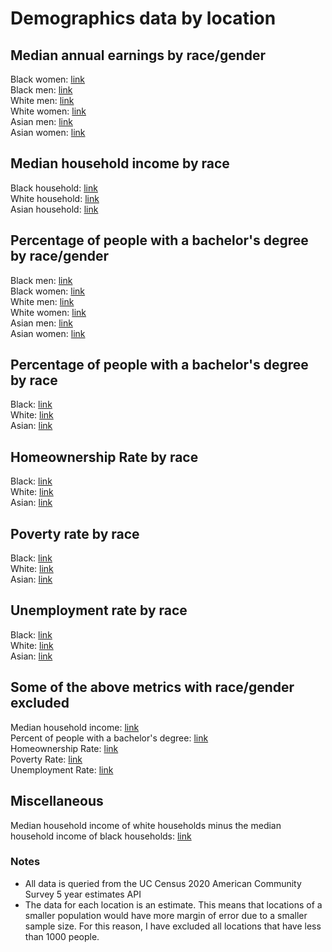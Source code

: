 # Demographics data by location

## Median annual earnings by race/gender
Black women: [link](blackWomenMedianAnnualEarnings/main)  
Black men: [link](blackMenMedianAnnualEarnings/main)  
White men: [link](whiteMenMedianAnnualEarnings/main)  
White women: [link](whiteWomenMedianAnnualEarnings/main)  
Asian men: [link](asianMenMedianAnnualEarnings/main)  
Asian women: [link](asianWomenMedianAnnualEarnings/main)  

## Median household income by race
Black household: [link](medianHouseholdIncomeBlackHouseholds/main)  
White household: [link](medianHouseholdIncomeWhiteHouseholds/main)  
Asian household: [link](medianHouseholdIncomeAsianHouseholds/main)  

## Percentage of people with a bachelor's degree by race/gender
Black men: [link](blackMenBachelors/main)  
Black women: [link](blackWomenBachelors/main)  
White men: [link](whiteMenBachelors/main)  
White women: [link](whiteWomenBachelors/main)  
Asian men: [link](asianMenBachelors/main)  
Asian women: [link](asianWomenBachelors/main)  

## Percentage of people with a bachelor's degree by race  
Black: [link](blackPeopleBachelors/main)  
White: [link](whitePeopleBachelors/main)  
Asian: [link](asianPeopleBachelors/main)  

## Homeownership Rate by race
Black: [link](blackPeopleHomeOwnershipRate/main)  
White: [link](whitePeopleHomeOwnershipRate/main)  
Asian: [link](asianPeopleHomeOwnershipRate/main)  


## Poverty rate by race
Black: [link](blackPeoplePovertyRate/main)  
White: [link](whitePeoplePovertyRate/main)  
Asian: [link](asianPeoplePovertyRate/main)  

## Unemployment rate by race
Black: [link](blackPeopleUnemploymentRate/main)  
White: [link](whitePeopleUnemploymentRate/main)  
Asian: [link](asianPeopleUnemploymentRate/main)  

## Some of the above metrics with race/gender excluded  
Median household income: [link](medianHouseholdIncome/main)  
Percent of people with a bachelor's degree: [link](percentBachelors/main)  
Homeownership Rate: [link](homeownershipRate/main)  
Poverty Rate: [link](povertyRate/main)  
Unemployment Rate: [link](unemploymentRate/main)  		

## Miscellaneous
Median household income of white households minus the median household income of black households: [link](medianHouseholdIncomeRaceGap/main)  																																																

### Notes
- All data is queried from the UC Census 2020 American Community Survey 5 year estimates API
- The data for each location is an estimate. This means that locations of a smaller population would have more margin of error due to a smaller sample size. For this reason, I have excluded all locations that have less than 1000 people. 
